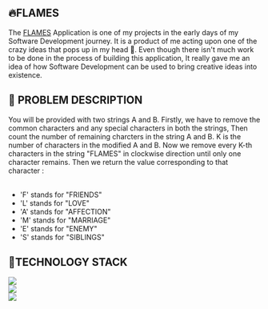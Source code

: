 <h2> 🔥FLAMES </h2>
The <a href="https://ajaiqmar.github.io/FLAMES/">FLAMES</a> Application is one of my projects in the early days of my Software Development journey. It is a product of me acting upon one of the crazy ideas that pops up in my head 🤪. Even though there isn't much work to be done in the process of building this application, It really gave me an idea of how Software Development can be used to bring creative ideas into existence.

<h2> 📝 PROBLEM DESCRIPTION </h2>
You will be provided with two strings A and B. Firstly, we have to remove the common characters and any special characters in both the strings, Then count the number of remaining charcters in the string A and B. K is the number of characters in the modified A and B. Now we remove every K-th characters in the string "FLAMES" in clockwise direction until only one character remains. Then we return the value corresponding to that character : <br/> <br/>

- 'F' stands for "FRIENDS"
- 'L' stands for "LOVE"
- 'A' stands for "AFFECTION"
- 'M' stands for "MARRIAGE"
- 'E' stands for "ENEMY"
- 'S' stands for "SIBLINGS"

<h2> 📱TECHNOLOGY STACK </h2>

<img src="https://img.shields.io/badge/HTML-%20-brightgreen" /></br>
<img src="https://img.shields.io/badge/CSS-%20-red" /></br>
<img src="https://img.shields.io/badge/JS-%20-blue" />


